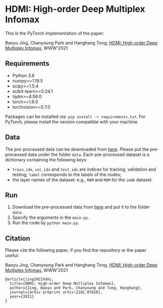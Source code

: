 # HDMI: High-order Deep Multiplex Infomax
This is the PyTorch implementation of the paper:

Baoyu Jing, Chanyoung Park and Hanghang Tong, 
[HDMI: High-order Deep Multiplex Infomax](https://arxiv.org/abs/2102.07810), WWW'2021 

## Requirements
- Python 3.6
- numpy>=1.19.5
- scipy>=1.5.4
- scikit-learn>=0.24.1
- tqdm>=4.59.0
- torch>=1.6.0 
- torchvision>=0.7.0

Packages can be installed via: `pip install -r requirements.txt`.
For PyTorch, please install the version compatible with your machine.


## Data
The pre-processed data can be downloaded from [here](https://www.dropbox.com/s/48oe7shjq0ih151/data.tar.gz?dl=0). 
Please put the pre-processed data under the folder `data`.
Each pre-processed dataset is a dictionary containing the following keys:
- `train_idx`, `val_idx` and `test_idx` are indices for training, validation and testing; 
`label` corresponds to the labels of the nodes;
- the layer names of the dataset: e.g., `MAM` and `MDM` for the `imdb` dataset.

## Run
1. Download the pre-processed data from [here](https://www.dropbox.com/s/48oe7shjq0ih151/data.tar.gz?dl=0)
   and put it to the folder `data`.
2. Specify the arguments in the `main.py`.
3. Run the code by `python main.py`.


## Citation
Please cite the following paper, if you find the repository or the paper useful.

Baoyu Jing, Chanyoung Park and Hanghang Tong, [HDMI: High-order Deep Multiplex Infomax](https://arxiv.org/abs/2102.07810), WWW'2021 

```
@article{jing2021hdmi,
  title={HDMI: High-order Deep Multiplex Infomax},
  author={Jing, Baoyu and Park, Chanyoung and Tong, Hanghang},
  journal={arXiv preprint arXiv:2102.07810},
  year={2021}
}
```
